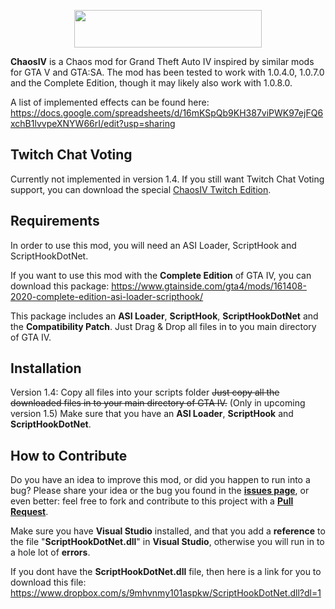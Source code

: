<p align="center">
  <img width="300" height="60" src="https://user-images.githubusercontent.com/39125931/110706519-484fe480-81f8-11eb-9869-25cf9aa944ae.png">
</p>

**ChaosIV** is a Chaos mod for Grand Theft Auto IV inspired by similar mods for GTA V and GTA:SA.
The mod has been tested to work with 1.0.4.0, 1.0.7.0 and the Complete Edition, though it may likely also work with 1.0.8.0. 

A list of implemented effects can be found here: https://docs.google.com/spreadsheets/d/16mKSpQb9KH387viPWK97ejFQ6xchB1lvvpeXNYW66rI/edit?usp=sharing

## Twitch Chat Voting
Currently not implemented in version 1.4.
If you still want Twitch Chat Voting support, you can download the special [ChaosIV Twitch Edition](https://www.gtainside.com/gta4/mods/161054-chaosiv-twitch-edition/).

## Requirements
In order to use this mod, you will need an ASI Loader, ScriptHook and ScriptHookDotNet.

If you want to use this mod with the **Complete Edition** of GTA IV, you can download this package: 
https://www.gtainside.com/gta4/mods/161408-2020-complete-edition-asi-loader-scripthook/

This package includes an **ASI Loader**, **ScriptHook**, **ScriptHookDotNet** and the **Compatibility Patch**. Just Drag & Drop all files in to you main directory of GTA IV.

## Installation
Version 1.4: Copy all files into your scripts folder
~~Just copy all the downloaded files in to your main directory of GTA IV.~~ (Only in upcoming version 1.5)
Make sure that you have an **ASI Loader**, **ScriptHook** and **ScriptHookDotNet**.

## How to Contribute
Do you have an idea to improve this mod, or did you happen to run into a bug? Please share your idea or the bug you found in the **[issues page](https://github.com/lempamo/ChaosIV/issues)**, or even better: feel free to fork and contribute to this project with a **[Pull Request](https://github.com/lempamo/ChaosIV/pulls)**.

Make sure you have **Visual Studio** installed, and that you add a **reference** to the file "**ScriptHookDotNet.dll**" in **Visual Studio**, otherwise you will run in to a hole lot of **errors**.

If you dont have the **ScriptHookDotNet.dll** file, then here is a link for you to download this file: https://www.dropbox.com/s/9mhvnmy101aspkw/ScriptHookDotNet.dll?dl=1
